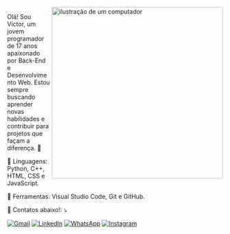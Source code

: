 <img src="https://raw.githubusercontent.com/MicaelliMedeiros/micaellimedeiros/master/image/computer-illustration.png" alt="ilustração de um computador" min-width="400px" max-width="400px" width="400px" align="right">

<p align="left"> 
  Olá! Sou Victor, um jovem programador de 17 anos apaixonado por Back-End e Desenvolvimento Web.
  Estou sempre buscando aprender novas habilidades e contribuir para projetos que façam a diferença. 🚀
</p>

<p align="left">
  🦄 Linguagens: Python, C++, HTML, CSS e JavaScript.
</p>

<p align="left">
  💼 Ferramentas: Visual Studio Code, Git e GitHub.
</p>

<p align="left">
  💌 Contatos abaixo!: ⤵️
</p>

<p align="left">
  <a href="#" title="Gmail: victordias8778@gmail.com">
  <img src="https://img.shields.io/badge/-Gmail-FF0000?style=flat-square&labelColor=FF0000&logo=gmail&logoColor=white&link=LINK-DO-SEU-GMAIL" alt="Gmail"/></a>
  <a href="https://www.linkedin.com/in/victor-dias-b46700324/" title="LinkedIn">
  <img src="https://img.shields.io/badge/-Linkedin-0e76a8?style=flat-square&logo=Linkedin&logoColor=white&link=LINK-DO-SEU-LINKEDIN" alt="LinkedIn"/></a>
  <a href="http://Wa.me/+5519981511645" title="WhatsApp">
  <img src="https://img.shields.io/badge/-WhatsApp-25d366?style=flat-square&labelColor=25d366&logo=whatsapp&logoColor=white&link=API-DO-SEU-WHATSAPP" alt="WhatsApp"/></a>
  <a href="https://www.instagram.com/vrg8778/" title="Instagram">
  <img src="https://img.shields.io/badge/-Instagram-DF0174?style=flat-square&labelColor=DF0174&logo=instagram&logoColor=white&link=LINK-DO-SEU-INSTAGRAM" alt="Instagram"/></a>
</p>
